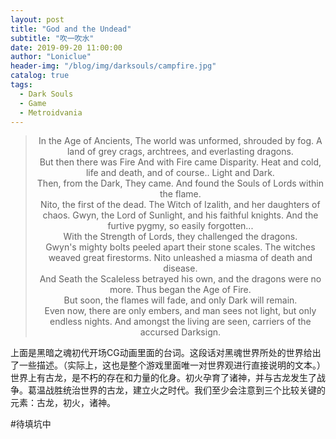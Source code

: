 ```yaml
---
layout: post
title: "God and the Undead"
subtitle: "吹一吹水"
date: 2019-09-20 11:00:00
author: "Loniclue"
header-img: "/blog/img/darksouls/campfire.jpg"
catalog: true
tags: 
  - Dark Souls
  - Game
  - Metroidvania
---
```

	
<blockquote><p align="center">In the Age of Ancients,
The world was unformed, shrouded by fog.
A land of grey crags, archtrees, and everlasting dragons.<br>
But then there was Fire
And with Fire came Disparity. Heat and cold, life and death, and of course.. Light and Dark.  <br>
Then, from the Dark, They came.
And found the Souls of Lords within the flame.  <br>
Nito, the first of the dead.
The Witch of Izalith, and her daughters of chaos.
Gwyn, the Lord of Sunlight, and his faithful knights.
And the furtive pygmy, so easily forgotten...  <br>
With the Strength of Lords, they challenged the dragons.  <br>
Gwyn's mighty bolts peeled apart their stone scales.
The witches weaved great firestorms.
Nito unleashed a miasma of death and disease.  <br>
And Seath the Scaleless betrayed his own, and the dragons were no more.
Thus began the Age of Fire.  <br>
But soon, the flames will fade, and only Dark will remain.  <br>
Even now, there are only embers, and man sees not light, but only endless nights.
And amongst the living are seen, carriers of the accursed Darksign.</p>
</blockquote>


上面是黑暗之魂初代开场CG动画里面的台词。这段话对黑魂世界所处的世界给出了一些描述。（实际上，这也是整个游戏里面唯一对世界观进行直接说明的文本。）
世界上有古龙，是不朽的存在和力量的化身。初火孕育了诸神，并与古龙发生了战争。葛温战胜统治世界的古龙，建立火之时代。我们至少会注意到三个比较关键的元素：古龙，初火，诸神。  

#待填坑中

